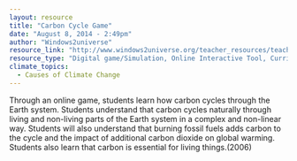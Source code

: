 ```yaml
---
layout: resource
title: "Carbon Cycle Game"
date: "August 8, 2014 - 2:49pm"
author: "Windows2universe"
resource_link: "http://www.windows2universe.org/teacher_resources/teach_carbongame.html"
resource_type: "Digital game/Simulation, Online Interactive Tool, Curriculum"
climate_topics:
  - Causes of Climate Change
---
```


Through an online game, students learn how carbon cycles through the Earth system. Students understand that carbon cycles naturally through living and non-living parts of the Earth system in a complex and non-linear way. Students will also understand that burning fossil fuels adds carbon to the cycle and the impact of additional carbon dioxide on global warming. Students also learn that carbon is essential for living things.(2006)